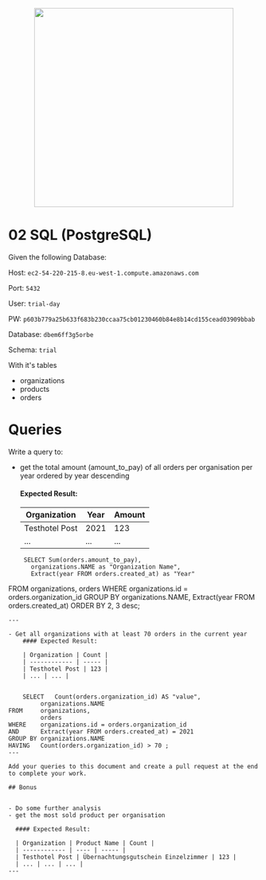 <p align="center"><a href="https://additive.eu" target="_blank"><img src="https://raw.githubusercontent.com/additive-apps/trial-day/master/logo.png" width="400"></a></p>


# 02 SQL (PostgreSQL)

Given the following Database:

Host: `ec2-54-220-215-8.eu-west-1.compute.amazonaws.com`

Port: `5432`

User: `trial-day`

PW: `p603b779a25b633f683b230ccaa75cb01230460b84e8b14cd155cead03909bbab`

Database: `dbem6ff3g5orbe`

Schema: `trial`

With it's tables

- organizations
- products
- orders

# Queries

Write a query to:

- get the total amount (amount_to_pay) of all orders per organisation per year ordered by year descending

    #### Expected Result:
    | Organization | Year | Amount |
    | ------------ | ---- | ----- |
    | Testhotel Post | 2021 | 123 |
    | ... | ... | ... |
    
    ```
     SELECT Sum(orders.amount_to_pay),
       organizations.NAME as "Organization Name",
       Extract(year FROM orders.created_at) as "Year"
FROM   organizations,
       orders
WHERE  organizations.id = orders.organization_id
GROUP  BY organizations.NAME,
          Extract(year FROM orders.created_at)
ORDER BY 2, 3 desc; 
```
---

- Get all organizations with at least 70 orders in the current year
    #### Expected Result:
  
    | Organization | Count |
    | ------------ | ----- |
    | Testhotel Post | 123 |
    | ... | ... |
    
    
    SELECT   Count(orders.organization_id) AS "value",
         organizations.NAME
FROM     organizations,
         orders
WHERE    organizations.id = orders.organization_id
AND      Extract(year FROM orders.created_at) = 2021
GROUP BY organizations.NAME
HAVING   Count(orders.organization_id) > 70 ;
---

Add your queries to this document and create a pull request at the end to complete your work.

## Bonus


- Do some further analysis
- get the most sold product per organisation

  #### Expected Result:

  | Organization | Product Name | Count |
  | ------------ | ---- | ----- |
  | Testhotel Post | Übernachtungsgutschein Einzelzimmer | 123 |
  | ... | ... | ... |
---
